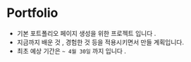 # Portfolio

- 기본 포트폴리오 페이지 생성을 위한 프로젝트 입니다 .
- 지금까지 배운 것 , 경험한 것 등을 적용시키면서 만들 계획입니다.
- 최초 예상 기간은 `~ 4월 30일` 까지 입니다 .

